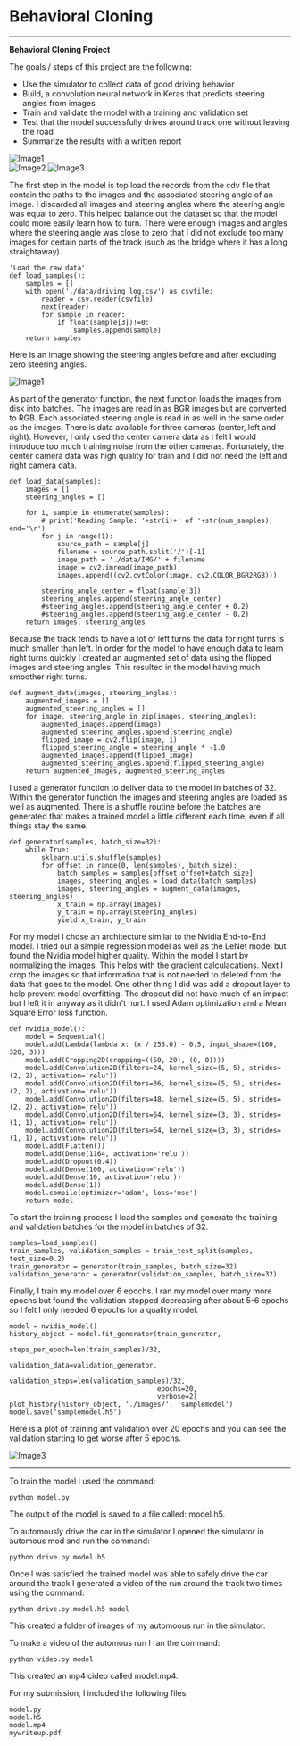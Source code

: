# **Behavioral Cloning** 

---

**Behavioral Cloning Project**

The goals / steps of this project are the following:
* Use the simulator to collect data of good driving behavior
* Build, a convolution neural network in Keras that predicts steering angles from images
* Train and validate the model with a training and validation set
* Test that the model successfully drives around track one without leaving the road
* Summarize the results with a written report


![Image1](/images/Original_Image.png)  
![Image2](/images/Flipped_Image.png) 
![Image3](/images/Cropped_Image.png)  

The first step in the model is top load the records from the cdv file that contain the paths to the images and the associated steering angle of an image.  I discarded all images and steering angles where the steering angle was equal to zero.  This helped balance out the dataset so that the model could more easily learn how to turn.  There were enough images and angles where the steering angle was close to zero that I did not exclude too many images for certain parts of the track (such as the bridge where it has a long straightaway). 

    'Load the raw data'
    def load_samples():
        samples = []
        with open('./data/driving_log.csv') as csvfile:
            reader = csv.reader(csvfile)
            next(reader)
            for sample in reader:
                if float(sample[3])!=0:
                    samples.append(sample)
        return samples

Here is an image showing the steering angles before and after excluding zero steering angles.

![Image1](/images/Data_Plots.png) 

As part of the generator function, the next function loads the images from disk into batches.  The images are read in as BGR images but are converted to RGB.  Each associated steering angle is read in as well in the same order as the images.  There is data available for three cameras (center, left and right).  However, I only used the center camera data as I felt I would introduce too much training noise from the other cameras.  Fortunately, the center camera data was high quality for train and I did not need the left and right camera data.

    def load_data(samples):
        images = []
        steering_angles = []
    
        for i, sample in enumerate(samples):
            # print('Reading Sample: '+str(i)+' of '+str(num_samples), end='\r')
            for j in range(1):
                source_path = sample[j]
                filename = source_path.split('/')[-1]
                image_path = './data/IMG/' + filename
                image = cv2.imread(image_path)
                images.append((cv2.cvtColor(image, cv2.COLOR_BGR2RGB)))

            steering_angle_center = float(sample[3])
            steering_angles.append(steering_angle_center)
            #steering_angles.append(steering_angle_center + 0.2)
            #steering_angles.append(steering_angle_center - 0.2)    
        return images, steering_angles
        
 Because the track tends to have a lot of left turns the data for right turns is much smaller than left.  In order for the model to have enough data to learn right turns quickly I created an augmented set of data using the flipped images and steering angles.  This resulted in the model having much smoother right turns.
 
    def augment_data(images, steering_angles):
        augmented_images = []
        augmented_steering_angles = []
        for image, steering_angle in zip(images, steering_angles):
            augmented_images.append(image)
            augmented_steering_angles.append(steering_angle)
            flipped_image = cv2.flip(image, 1)
            flipped_steering_angle = steering_angle * -1.0
            augmented_images.append(flipped_image)
            augmented_steering_angles.append(flipped_steering_angle)
        return augmented_images, augmented_steering_angles

I used a generator function to deliver data to the model in batches of 32.  Within the generator function the images and steering angles are loaded as well as augmented.  There is a shuffle routine before the batches are generated that makes a trained model a little different each time, even if all things stay the same.

    def generator(samples, batch_size=32):
        while True:                                                
            sklearn.utils.shuffle(samples)
            for offset in range(0, len(samples), batch_size):
                batch_samples = samples[offset:offset+batch_size]
                images, steering_angles = load_data(batch_samples)
                images, steering_angles = augment_data(images, steering_angles)
                x_train = np.array(images)
                y_train = np.array(steering_angles)
                yield x_train, y_train

For my model I chose an architecture similar to the Nvidia End-to-End model.  I tried out a simple regression model as well as the LeNet model but found the Nvidia model higher quality.  Within the model I start by normalizing the images.  This helps with the gradient calculacations.  Next I crop the images so that information that is not needed to deleted from the data that goes to the model.  One other thing I did was add a dropout layer to help prevent model overfitting.  The dropout did not have much of an impact but I left it in anyway as it didn't hurt.  I used Adam optimization and a Mean Square Error loss function.

    def nvidia_model():
        model = Sequential()
        model.add(Lambda(lambda x: (x / 255.0) - 0.5, input_shape=(160, 320, 3)))
        model.add(Cropping2D(cropping=((50, 20), (0, 0))))
        model.add(Convolution2D(filters=24, kernel_size=(5, 5), strides=(2, 2), activation='relu'))     
        model.add(Convolution2D(filters=36, kernel_size=(5, 5), strides=(2, 2), activation='relu'))     
        model.add(Convolution2D(filters=48, kernel_size=(5, 5), strides=(2, 2), activation='relu'))     
        model.add(Convolution2D(filters=64, kernel_size=(3, 3), strides=(1, 1), activation='relu'))     
        model.add(Convolution2D(filters=64, kernel_size=(3, 3), strides=(1, 1), activation='relu'))     
        model.add(Flatten())                                                                            
        model.add(Dense(1164, activation='relu'))                                                       
        model.add(Dropout(0.4))
        model.add(Dense(100, activation='relu'))                                                        
        model.add(Dense(10, activation='relu'))                                                         
        model.add(Dense(1))                                                                             
        model.compile(optimizer='adam', loss='mse')
        return model

To start the training process I load the samples and generate the training and validation batches for the model in batches of 32.
    
    samples=load_samples()
    train_samples, validation_samples = train_test_split(samples, test_size=0.2)
    train_generator = generator(train_samples, batch_size=32)
    validation_generator = generator(validation_samples, batch_size=32)

Finally, I train my model over 6 epochs.  I ran my model over many more epochs but found the validation stopped decreasing after about 5-6 epochs so I felt I only needed 6 epochs for a quality model.

    model = nvidia_model()
    history_object = model.fit_generator(train_generator, 
                                         steps_per_epoch=len(train_samples)/32, 
                                         validation_data=validation_generator, 
                                         validation_steps=len(validation_samples)/32, 
                                         epochs=20, 
                                         verbose=2)
    plot_history(history_object, './images/', 'samplemodel')
    model.save('samplemodel.h5')

Here is a plot of training anf validation over 20 epochs and you can see the validation starting to get worse after 5 epochs.

![Image3](/images/samplemodel.png)

---

To train the model I used the command:

    python model.py

The output of the model is saved to a file called: model.h5.

To automously drive the car in the simulator I opened the simulator in automous mod and run the command:

    python drive.py model.h5

Once I was satisfied the trained model was able to safely drive the car around the track I generated a video of the run around the track two times using the command:

    python drive.py model.h5 model

This created a folder of images of my automoous run in the simulator.

To make a video of the automous run I ran the command:

    python video.py model

This created an mp4 cideo called model.mp4.

For my submission, I included the following files:

    model.py
    model.h5
    model.mp4
    mywriteup.pdf
  
  
  
  




